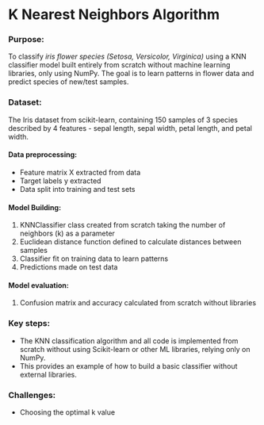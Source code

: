 # K Nearest Neighbors Algorithm

### Purpose:
To classify *iris flower species (Setosa, Versicolor, Virginica)* using a KNN classifier model built entirely from scratch without machine learning libraries, only using NumPy. The goal is to learn patterns in flower data and predict species of new/test samples. 


### Dataset: 
The Iris dataset from scikit-learn, containing 150 samples of 3 species described by 4 features - sepal length, sepal width, petal length, and petal width. 

#### Data preprocessing: 
- Feature matrix X extracted from data 
- Target labels y extracted
- Data split into training and test sets

#### Model Building:
1. KNNClassifier class created from scratch taking the number of neighbors (k) as a parameter 
2. Euclidean distance function defined to calculate distances between samples
3. Classifier fit on training data to learn patterns
4. Predictions made on test data

#### Model evaluation:
1. Confusion matrix and accuracy calculated from scratch without libraries

### Key steps:
- The KNN classification algorithm and all code is implemented from scratch without using Scikit-learn or other ML libraries, relying only on NumPy.
- This provides an example of how to build a basic classifier without external libraries.

### Challenges: 
- Choosing the optimal k value
